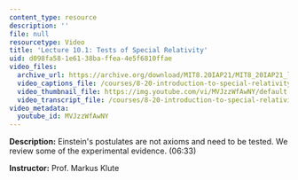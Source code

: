 ```yaml
---
content_type: resource
description: ''
file: null
resourcetype: Video
title: 'Lecture 10.1: Tests of Special Relativity'
uid: d098fa58-1e61-38ba-ffea-4e5f6810ffae
video_files:
  archive_url: https://archive.org/download/MIT8.20IAP21/MIT8_20IAP21_lec10-1_300k.mp4
  video_captions_file: /courses/8-20-introduction-to-special-relativity-january-iap-2021/2ae787ab66205522bbad05d0b50ba915_MVJzzWfAwNY.vtt
  video_thumbnail_file: https://img.youtube.com/vi/MVJzzWfAwNY/default.jpg
  video_transcript_file: /courses/8-20-introduction-to-special-relativity-january-iap-2021/8366a7600c1efd2fb92ecaf0a1183387_MVJzzWfAwNY.pdf
video_metadata:
  youtube_id: MVJzzWfAwNY
---
```


**Description:** Einstein's postulates are not axioms and need to be tested. We review some of the experimental evidence. (06:33)

**Instructor:** Prof. Markus Klute